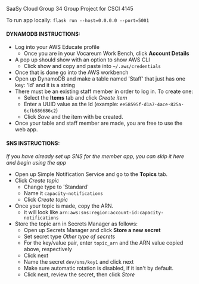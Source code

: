 SaaSy Cloud Group 34
Group Project for CSCI 4145

To run app locally: 
`flask run --host=0.0.0.0 --port=5001`

#### DYNAMODB INSTRUCTIONS:

* Log into your AWS Educate profile
    * Once you are in your Vocareum Work Bench, click **Account Details**
* A pop up should show with an option to show AWS CLI
    * Click show and copy and paste into `~/.aws/credentials`
* Once that is done go into the AWS workbench
* Open up DynamoDB and make a table named 'Staff' that just has one key: 'Id' and it is a string
* There must be an existing staff member in order to log in. To create one:
  * Select the **Items** tab and click *Create item*
  * Enter a UUID value as the Id (example: `ee58595f-d1a7-4ace-825a-6cfb586686c2`)
  * Click *Save* and the item with be created.
* Once your table and staff member are made, you are free to use the web app.

#### SNS INSTRUCTIONS:

*If you have already set up SNS for the member app, you can skip it here and begin using the app*

* Open up Simple Notification Service and go to the **Topics** tab. 
* Click *Create topic*
  * Change type to 'Standard'
  * Name it `capacity-notifications`
  * Click *Create topic*
* Once your topic is made, copy the ARN.
  * it will look like `arn:aws:sns:region:account-id:capacity-notifications`
* Store the topic arn in Secrets Manager as follows:
  * Open up Secrets Manager and click **Store a new secret**
  * Set secret type *Other type of secrets*
  * For the key/value pair, enter `topic_arn` and the ARN value copied above, respectively
  * Click next
  * Name the secret `dev/sns/key1` and click next
  * Make sure automatic rotation is disabled, if it isn't by default. 
  * Click next, review the secret, then click *Store*
  